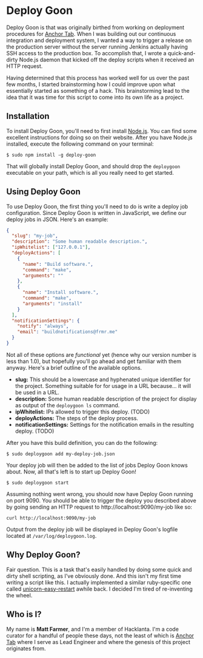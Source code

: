 # Deploy Goon

Deploy Goon is that was originally birthed from working on deployment procedures for [Anchor Tab](http://anchortab.com). When
I was building out our continuous integration and deployment system, I wanted a way to trigger a release on the production
server without the server running Jenkins actually having SSH access to the production box. To accomplish that, I wrote a
quick-and-dirty Node.js daemon that kicked off the deploy scripts when it received an HTTP request.

Having determined that this process has worked well for us over the past few months, I started brainstorming how I could
improve upon what essentially started as something of a hack. This brainstorming lead to the idea that it was time for
this script to come into its own life as a project.

## Installation

To install Deploy Goon, you'll need to first install [Node.js](http://nodejs.org). You can find some excellent instructions
for doing so on their website. After you have Node.js installed, execute the following command on your terminal:

```
$ sudo npm install -g deploy-goon
```

That will globally install Deploy Goon, and should drop the `deploygoon` executable on your path, which is all you really
need to get started.

## Using Deploy Goon

To use Deploy Goon, the first thing you'll need to do is write a deploy job configuration. Since Deploy Goon is written in
JavaScript, we define our deploy jobs in JSON. Here's an example:

```json
{
  "slug": "my-job",
  "description": "Some human readable description.",
  "ipWhitelist": ["127.0.0.1"],
  "deployActions": [
    {
      "name": "Build software.",
      "command": "make",
      "arguments": ""
    },
    {
      "name": "Install software.",
      "command": "make",
      "arguments": "install"
    }
  ],
  "notificationSettings": {
    "notify": "always",
    "email": "buildnotifications@frmr.me"
  }
}
```

Not all of these options are *functional* yet (hence why our version number is less than 1.0), but hopefully you'll
go ahead and get familiar with them anyway. Here's a brief outline of the available options.

* **slug:** This should be a lowercase and hyphenated unique identifier for the project. Something suitable for
  for usage in a URL because... it will be used in a URL.
* **description:** Some human readable description of the project for display as output of the `deploygoon ls` command.
* **ipWhitelist:** IPs allowed to trigger this deploy. (TODO)
* **deployActions:** The steps of the deploy process.
* **notificationSettings:** Settings for the notification emails in the resulting deploy. (TODO)

After you have this build definition, you can do the following:

```
$ sudo deploygoon add my-deploy-job.json
```

Your deploy job will then be added to the list of jobs Deploy Goon knows about. Now, all that's left is to start up
Deploy Goon!

```
$ sudo deploygoon start
```

Assuming nothing went wrong, you should now have Deploy Goon running on port 9090. You should be able to trigger the
deploy you described above by going sending an HTTP request to http://localhost:9090/my-job like so:

```
curl http://localhost:9090/my-job
```

Output from the deploy job will be displayed in Deploy Goon's logfile located at `/var/log/deploygoon.log`.

## Why Deploy Goon?

Fair question. This is a task that's easily handled by doing some quick and dirty shell scripting, as I've obviously done.
And this isn't my first time writing a script like this. I actually implemented a similar ruby-specific one called
[unicorn-easy-restart](https://github.com/farmdawgnation/unicorn-easy-restart) awhile back. I decided I'm tired of re-inventing
the wheel.

## Who is I?

My name is **Matt Farmer**, and I'm a member of Hacklanta. I'm a code curator for a handful of people these days, not the least
of which is [Anchor Tab](http://anchortab.com) where I serve as Lead Engineer and where the genesis of this project originates from.
